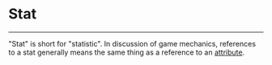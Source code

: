 # Stat

---

"Stat" is short for "statistic". In discussion of game mechanics, references to a stat generally means the same thing as a reference to an [attribute](attribute.md).
